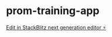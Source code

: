 # prom-training-app

[Edit in StackBlitz next generation editor ⚡️](https://stackblitz.com/~/github.com/timpriadko/prom-training-app)